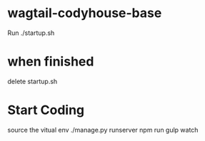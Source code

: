 # wagtail-codyhouse-base

Run ./startup.sh

# when finished

delete startup.sh

# Start Coding
source the vitual env
./manage.py runserver
npm run gulp watch
